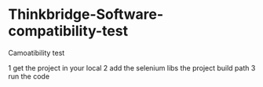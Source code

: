 # Thinkbridge-Software-compatibility-test
Camoatibility test

1 get the project in your local
2 add the selenium libs the project build path
3 run the code
